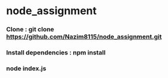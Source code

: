 # node_assignment
### Clone : git clone https://github.com/Nazim8115/node_assignment.git
### Install dependencies : npm install
### node index.js 
